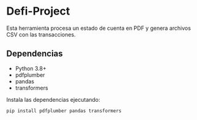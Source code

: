 # Defi-Project

Esta herramienta procesa un estado de cuenta en PDF y genera archivos CSV con las transacciones.

## Dependencias
- Python 3.8+
- pdfplumber
- pandas
- transformers

Instala las dependencias ejecutando:

```bash
pip install pdfplumber pandas transformers
